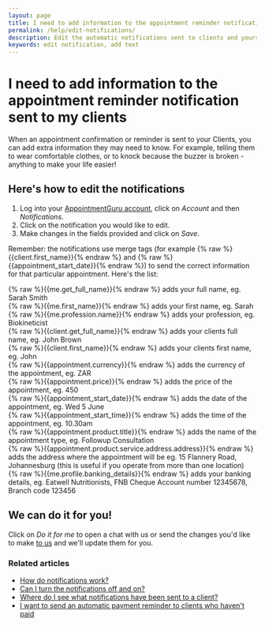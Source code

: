 ```yaml
---
layout: page
title: I need to add information to the appointment reminder notification sent to my clients
permalink: /help/edit-notifications/
description: Edit the automatic notifications sent to clients and yourself
keywords: edit notification, add text
---
```


# I need to add information to the appointment reminder notification sent to my clients

When an appointment confirmation or reminder is sent to your Clients, you can add extra information they may need to know. For example, telling them to wear comfortable clothes, or to knock because the buzzer is broken - anything to make your life easier!

## Here's how to edit the notifications

1. Log into your [AppointmentGuru account](https://app.appointmentguru.co/), click on *Account* and then *Notifications*.
2. Click on the notification you would like to edit.
3. Make changes in the fields provided and click on *Save*.

Remember: the notifications use merge tags (for example {% raw %}{{client.first_name}}{% endraw %} and {% raw %}{{appointment_start_date}}{% endraw %}) to send the correct information for that particular appointment. Here's the list:

{% raw %}{{me.get_full_name}}{% endraw %} adds your full name, eg. Sarah Smith  
{% raw %}{{me.first_name}}{% endraw %} adds your first name, eg. Sarah  
{% raw %}{{me.profession.name}}{% endraw %} adds your profession, eg. Biokineticist  
{% raw %}{{client.get_full_name}}{% endraw %} adds your clients full name, eg. John Brown  
{% raw %}{{client.first_name}}{% endraw %} adds your clients first name, eg. John  
{% raw %}{{appointment.currency}}{% endraw %} adds the currency of the appointment, eg. ZAR  
{% raw %}{{appointment.price}}{% endraw %} adds the price of the appointment, eg. 450  
{% raw %}{{appointment_start_date}}{% endraw %} adds the date of the appointment, eg. Wed 5 June  
{% raw %}{{appointment_start_time}}{% endraw %} adds the time of the appointment, eg. 10.30am  
{% raw %}{{appointment.product.title}}{% endraw %} adds the name of the appointment type, eg. Followup Consultation  
{% raw %}{{appointment.product.service.address.address}}{% endraw %} adds the address where the appointment will be eg. 15 Flannery Road, Johannesburg (this is useful if you operate from more than one location)  
{% raw %}{{me.profile.banking_details}}{% endraw %} adds your banking details, eg. Eatwell Nutritionists, FNB Cheque Account number 12345678, Branch code 123456

## We can do it for you!

Click on *Do it for me* to open a chat with us or send the changes you'd like to make [to us](mailto:support@appointmentguru.co) and we'll update them for you.

### Related articles

* [How do notifications work?](/help/how-do-notifications-work)
* [Can I turn the notifications off and on?](/help/turning-notifications-off-and-on)
* [Where do I see what notifications have been sent to a client?](/help/notification-log)
* [I want to send an automatic payment reminder to clients who haven't paid](/help/automatic-payment-reminder)
